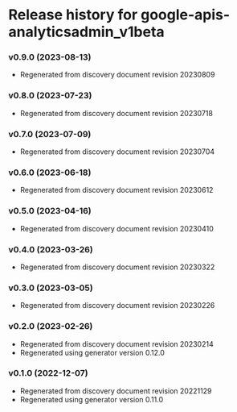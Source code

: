 # Release history for google-apis-analyticsadmin_v1beta

### v0.9.0 (2023-08-13)

* Regenerated from discovery document revision 20230809

### v0.8.0 (2023-07-23)

* Regenerated from discovery document revision 20230718

### v0.7.0 (2023-07-09)

* Regenerated from discovery document revision 20230704

### v0.6.0 (2023-06-18)

* Regenerated from discovery document revision 20230612

### v0.5.0 (2023-04-16)

* Regenerated from discovery document revision 20230410

### v0.4.0 (2023-03-26)

* Regenerated from discovery document revision 20230322

### v0.3.0 (2023-03-05)

* Regenerated from discovery document revision 20230226

### v0.2.0 (2023-02-26)

* Regenerated from discovery document revision 20230214
* Regenerated using generator version 0.12.0

### v0.1.0 (2022-12-07)

* Regenerated from discovery document revision 20221129
* Regenerated using generator version 0.11.0

